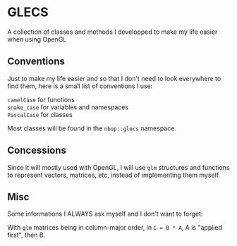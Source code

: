 # GLECS

A collection of classes and methods I developped to make my life easier when using OpenGL

## Conventions

Just to make my life easier and so that I don't need to look everywhere to find them, here is a small list of conventions I use:  

`camelCase` for functions  
`snake_case` for variables and namespaces  
`PascalCase` for classes  

Most classes will be found in the `nbop::glecs` namespace.

## Concessions

Since it will mostly used with OpenGL, I will use `glm` structures and functions to represent vectors, matrices, etc, instead of implementing them myself.

## Misc

Some informations I ALWAYS ask myself and I don't want to forget:

With `glm` matrices being in column-major order, in `C = B * A`, A is "applied first", then B.
